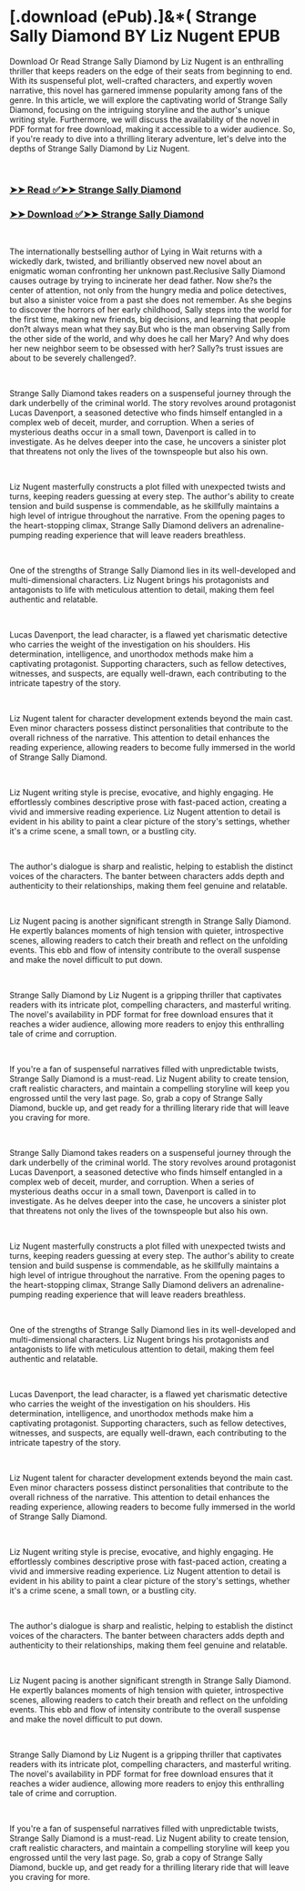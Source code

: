 # [.download (ePub).]&*( Strange Sally Diamond BY Liz Nugent EPUB

<p>Download Or Read Strange Sally Diamond by Liz Nugent is an enthralling thriller that keeps readers on the edge of their seats from beginning to end. With its suspenseful plot, well-crafted characters, and expertly woven narrative, this novel has garnered immense popularity among fans of the genre. In this article, we will explore the captivating world of Strange Sally Diamond, focusing on the intriguing storyline and the author's unique writing style. Furthermore, we will discuss the availability of the novel in PDF format for free download, making it accessible to a wider audience. So, if you're ready to dive into a thrilling literary adventure, let's delve into the depths of Strange Sally Diamond by Liz Nugent.</p>
<p>&nbsp;</p>

### [➤➤ Read ✅➤➤ Strange Sally Diamond](https://pdfwebsitebooks.blogspot.com/id/62918724)

### [➤➤ Download ✅➤➤ Strange Sally Diamond](https://pdfwebsitebooks.blogspot.com/id/62918724)

<p>&nbsp;</p>
<p>The internationally bestselling author of Lying in Wait returns with a wickedly dark, twisted, and brilliantly observed new novel about an enigmatic woman confronting her unknown past.Reclusive Sally Diamond causes outrage by trying to incinerate her dead father. Now she?s the center of attention, not only from the hungry media and police detectives, but also a sinister voice from a past she does not remember. As she begins to discover the horrors of her early childhood, Sally steps into the world for the first time, making new friends, big decisions, and learning that people don?t always mean what they say.But who is the man observing Sally from the other side of the world, and why does he call her Mary? And why does her new neighbor seem to be obsessed with her? Sally?s trust issues are about to be severely challenged?.</p>
<p>&nbsp;</p>
<p>Strange Sally Diamond takes readers on a suspenseful journey through the dark underbelly of the criminal world. The story revolves around protagonist Lucas Davenport, a seasoned detective who finds himself entangled in a complex web of deceit, murder, and corruption. When a series of mysterious deaths occur in a small town, Davenport is called in to investigate. As he delves deeper into the case, he uncovers a sinister plot that threatens not only the lives of the townspeople but also his own.</p>
<p>&nbsp;</p>
<p>Liz Nugent masterfully constructs a plot filled with unexpected twists and turns, keeping readers guessing at every step. The author's ability to create tension and build suspense is commendable, as he skillfully maintains a high level of intrigue throughout the narrative. From the opening pages to the heart-stopping climax, Strange Sally Diamond delivers an adrenaline-pumping reading experience that will leave readers breathless.</p>
<p>&nbsp;</p>
<p>One of the strengths of Strange Sally Diamond lies in its well-developed and multi-dimensional characters. Liz Nugent brings his protagonists and antagonists to life with meticulous attention to detail, making them feel authentic and relatable.</p>
<p>&nbsp;</p>
<p>Lucas Davenport, the lead character, is a flawed yet charismatic detective who carries the weight of the investigation on his shoulders. His determination, intelligence, and unorthodox methods make him a captivating protagonist. Supporting characters, such as fellow detectives, witnesses, and suspects, are equally well-drawn, each contributing to the intricate tapestry of the story.</p>
<p>&nbsp;</p>
<p>Liz Nugent talent for character development extends beyond the main cast. Even minor characters possess distinct personalities that contribute to the overall richness of the narrative. This attention to detail enhances the reading experience, allowing readers to become fully immersed in the world of Strange Sally Diamond.</p>
<p>&nbsp;</p>
<p>Liz Nugent writing style is precise, evocative, and highly engaging. He effortlessly combines descriptive prose with fast-paced action, creating a vivid and immersive reading experience. Liz Nugent attention to detail is evident in his ability to paint a clear picture of the story's settings, whether it's a crime scene, a small town, or a bustling city.</p>
<p>&nbsp;</p>
<p>The author's dialogue is sharp and realistic, helping to establish the distinct voices of the characters. The banter between characters adds depth and authenticity to their relationships, making them feel genuine and relatable.</p>
<p>&nbsp;</p>
<p>Liz Nugent pacing is another significant strength in Strange Sally Diamond. He expertly balances moments of high tension with quieter, introspective scenes, allowing readers to catch their breath and reflect on the unfolding events. This ebb and flow of intensity contribute to the overall suspense and make the novel difficult to put down.</p>
<p>&nbsp;</p>
<p>Strange Sally Diamond by Liz Nugent is a gripping thriller that captivates readers with its intricate plot, compelling characters, and masterful writing. The novel's availability in PDF format for free download ensures that it reaches a wider audience, allowing more readers to enjoy this enthralling tale of crime and corruption.</p>
<p>&nbsp;</p>
<p>If you're a fan of suspenseful narratives filled with unpredictable twists, Strange Sally Diamond is a must-read. Liz Nugent ability to create tension, craft realistic characters, and maintain a compelling storyline will keep you engrossed until the very last page. So, grab a copy of Strange Sally Diamond, buckle up, and get ready for a thrilling literary ride that will leave you craving for more.</p>
<p>&nbsp;</p>
<p>Strange Sally Diamond takes readers on a suspenseful journey through the dark underbelly of the criminal world. The story revolves around protagonist Lucas Davenport, a seasoned detective who finds himself entangled in a complex web of deceit, murder, and corruption. When a series of mysterious deaths occur in a small town, Davenport is called in to investigate. As he delves deeper into the case, he uncovers a sinister plot that threatens not only the lives of the townspeople but also his own.</p>
<p>&nbsp;</p>
<p>Liz Nugent masterfully constructs a plot filled with unexpected twists and turns, keeping readers guessing at every step. The author's ability to create tension and build suspense is commendable, as he skillfully maintains a high level of intrigue throughout the narrative. From the opening pages to the heart-stopping climax, Strange Sally Diamond delivers an adrenaline-pumping reading experience that will leave readers breathless.</p>
<p>&nbsp;</p>
<p>One of the strengths of Strange Sally Diamond lies in its well-developed and multi-dimensional characters. Liz Nugent brings his protagonists and antagonists to life with meticulous attention to detail, making them feel authentic and relatable.</p>
<p>&nbsp;</p>
<p>Lucas Davenport, the lead character, is a flawed yet charismatic detective who carries the weight of the investigation on his shoulders. His determination, intelligence, and unorthodox methods make him a captivating protagonist. Supporting characters, such as fellow detectives, witnesses, and suspects, are equally well-drawn, each contributing to the intricate tapestry of the story.</p>
<p>&nbsp;</p>
<p>Liz Nugent talent for character development extends beyond the main cast. Even minor characters possess distinct personalities that contribute to the overall richness of the narrative. This attention to detail enhances the reading experience, allowing readers to become fully immersed in the world of Strange Sally Diamond.</p>
<p>&nbsp;</p>
<p>Liz Nugent writing style is precise, evocative, and highly engaging. He effortlessly combines descriptive prose with fast-paced action, creating a vivid and immersive reading experience. Liz Nugent attention to detail is evident in his ability to paint a clear picture of the story's settings, whether it's a crime scene, a small town, or a bustling city.</p>
<p>&nbsp;</p>
<p>The author's dialogue is sharp and realistic, helping to establish the distinct voices of the characters. The banter between characters adds depth and authenticity to their relationships, making them feel genuine and relatable.</p>
<p>&nbsp;</p>
<p>Liz Nugent pacing is another significant strength in Strange Sally Diamond. He expertly balances moments of high tension with quieter, introspective scenes, allowing readers to catch their breath and reflect on the unfolding events. This ebb and flow of intensity contribute to the overall suspense and make the novel difficult to put down.</p>
<p>&nbsp;</p>
<p>Strange Sally Diamond by Liz Nugent is a gripping thriller that captivates readers with its intricate plot, compelling characters, and masterful writing. The novel's availability in PDF format for free download ensures that it reaches a wider audience, allowing more readers to enjoy this enthralling tale of crime and corruption.</p>
<p>&nbsp;</p>
<p>If you're a fan of suspenseful narratives filled with unpredictable twists, Strange Sally Diamond is a must-read. Liz Nugent ability to create tension, craft realistic characters, and maintain a compelling storyline will keep you engrossed until the very last page. So, grab a copy of Strange Sally Diamond, buckle up, and get ready for a thrilling literary ride that will leave you craving for more.</p>
<p>&nbsp;</p>
